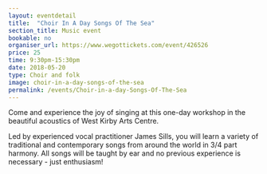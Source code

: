 ```yaml
---
layout: eventdetail
title:  "Choir In A Day Songs Of The Sea"
section_title: Music event
bookable: no
organiser_url: https://www.wegottickets.com/event/426526
price: 25
time: 9:30pm-15:30pm
date: 2018-05-20
type: Choir and folk
image: choir-in-a-day-songs-of-the-sea
permalink: /events/Choir-in-a-day-Songs-Of-The-Sea
---
```


Come and experience the joy of singing at this one-day workshop in the beautiful acoustics of West Kirby Arts Centre.

Led by experienced vocal practitioner James Sills, you will learn a variety of traditional and contemporary songs from around the world in 3/4 part harmony. All songs will be taught by ear and no previous experience is necessary - just enthusiasm!
